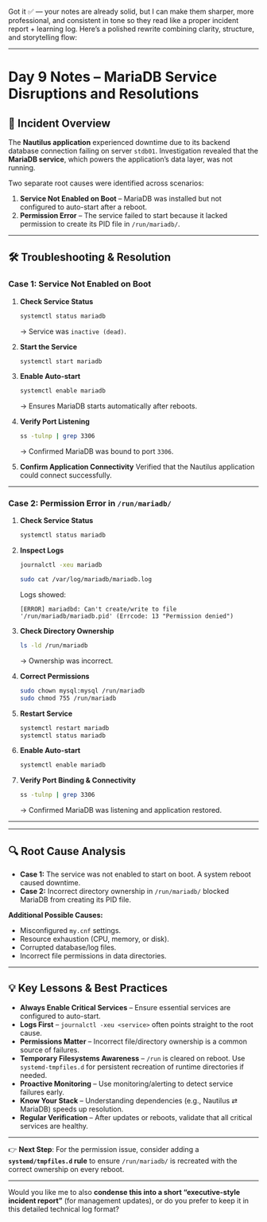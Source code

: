 Got it ✅ — your notes are already solid, but I can make them sharper, more professional, and consistent in tone so they read like a proper incident report + learning log. Here’s a polished rewrite combining clarity, structure, and storytelling flow:

---

# Day 9 Notes – MariaDB Service Disruptions and Resolutions

## 🚨 Incident Overview

The **Nautilus application** experienced downtime due to its backend database connection failing on server `stdb01`. Investigation revealed that the **MariaDB service**, which powers the application’s data layer, was not running.

Two separate root causes were identified across scenarios:

1. **Service Not Enabled on Boot** – MariaDB was installed but not configured to auto-start after a reboot.
2. **Permission Error** – The service failed to start because it lacked permission to create its PID file in `/run/mariadb/`.

---

## 🛠️ Troubleshooting & Resolution

### Case 1: Service Not Enabled on Boot

1. **Check Service Status**

   ```bash
   systemctl status mariadb
   ```

   → Service was `inactive (dead)`.

2. **Start the Service**

   ```bash
   systemctl start mariadb
   ```

3. **Enable Auto-start**

   ```bash
   systemctl enable mariadb
   ```

   → Ensures MariaDB starts automatically after reboots.

4. **Verify Port Listening**

   ```bash
   ss -tulnp | grep 3306
   ```

   → Confirmed MariaDB was bound to port `3306`.

5. **Confirm Application Connectivity**
   Verified that the Nautilus application could connect successfully.

---

### Case 2: Permission Error in `/run/mariadb/`

1. **Check Service Status**

   ```bash
   systemctl status mariadb
   ```

2. **Inspect Logs**

   ```bash
   journalctl -xeu mariadb

   sudo cat /var/log/mariadb/mariadb.log
   ```

   Logs showed:

   ```
   [ERROR] mariadbd: Can't create/write to file '/run/mariadb/mariadb.pid' (Errcode: 13 "Permission denied")
   ```

3. **Check Directory Ownership**

   ```bash
   ls -ld /run/mariadb
   ```

   → Ownership was incorrect.

4. **Correct Permissions**

   ```bash
   sudo chown mysql:mysql /run/mariadb
   sudo chmod 755 /run/mariadb
   ```

5. **Restart Service**

   ```bash
   systemctl restart mariadb
   systemctl status mariadb
   ```

6. **Enable Auto-start**

   ```bash
   systemctl enable mariadb
   ```

7. **Verify Port Binding & Connectivity**

   ```bash
   ss -tulnp | grep 3306
   ```

   → Confirmed MariaDB was listening and application restored.

---

---

## 🔍 Root Cause Analysis

- **Case 1:** The service was not enabled to start on boot. A system reboot caused downtime.
- **Case 2:** Incorrect directory ownership in `/run/mariadb/` blocked MariaDB from creating its PID file.

**Additional Possible Causes:**

- Misconfigured `my.cnf` settings.
- Resource exhaustion (CPU, memory, or disk).
- Corrupted database/log files.
- Incorrect file permissions in data directories.

---

## 💡 Key Lessons & Best Practices

- **Always Enable Critical Services** – Ensure essential services are configured to auto-start.
- **Logs First** – `journalctl -xeu <service>` often points straight to the root cause.
- **Permissions Matter** – Incorrect file/directory ownership is a common source of failures.
- **Temporary Filesystems Awareness** – `/run` is cleared on reboot. Use `systemd-tmpfiles.d` for persistent recreation of runtime directories if needed.
- **Proactive Monitoring** – Use monitoring/alerting to detect service failures early.
- **Know Your Stack** – Understanding dependencies (e.g., Nautilus ⇄ MariaDB) speeds up resolution.
- **Regular Verification** – After updates or reboots, validate that all critical services are healthy.

---

👉 **Next Step**: For the permission issue, consider adding a **`systemd/tmpfiles.d` rule** to ensure `/run/mariadb/` is recreated with the correct ownership on every reboot.

---

Would you like me to also **condense this into a short “executive-style incident report”** (for management updates), or do you prefer to keep it in this detailed technical log format?
